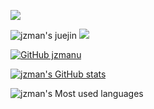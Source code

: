 ![](https://visitor-badge.glitch.me/badge?page_id=jzmanu)



![jzman's juejin](https://stats.justsong.cn/api/juejin?id=3526889030301325) ![](https://stats.justsong.cn/api/csdn?id=jzman)

[![GitHub jzmanu](https://github-readme-streak-stats.herokuapp.com/?user=jzmanu)](https://git.io/streak-stats)
  
[![jzman's GitHub stats](https://github-readme-stats.vercel.app/api?username=jzmanu)](https://github.com/anuraghazra/github-readme-stats)
  
![jzman's Most used languages](https://github-readme-stats.vercel.app/api/top-langs/?username=jzmanu&layout=compact&hide_border=true&langs_count=10)





